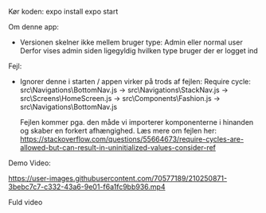 Kør koden: expo install
           expo start

Om denne app:
- Versionen skelner ikke mellem bruger type: Admin eller normal user
           Derfor vises admin siden ligegyldig hvilken type bruger der er logget ind

Fejl:
- Ignorer denne i starten / appen virker på trods af fejlen:
  Require cycle: src\Navigations\BottomNav.js -> src\Navigations\StackNav.js -> src\Screens\HomeScreen.js -> src\Components\Fashion.js ->   src\Navigations\BottomNav.js

  Fejlen kommer pga. den måde vi importerer komponenterne i hinanden og skaber en forkert afhængighed.
  Læs mere om fejlen her: https://stackoverflow.com/questions/55664673/require-cycles-are-allowed-but-can-result-in-uninitialized-values-consider-ref 

Demo Video:



https://user-images.githubusercontent.com/70577189/210250871-3bebc7c7-c332-43a6-9e01-f6a1fc9bb936.mp4


Fuld video
